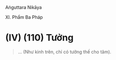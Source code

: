Aṅguttara Nikāya

XI. Phẩm Ba Pháp

# (IV) (110) Tưởng

> ... (Như kinh trên, chỉ có tưởng thế cho tâm).


